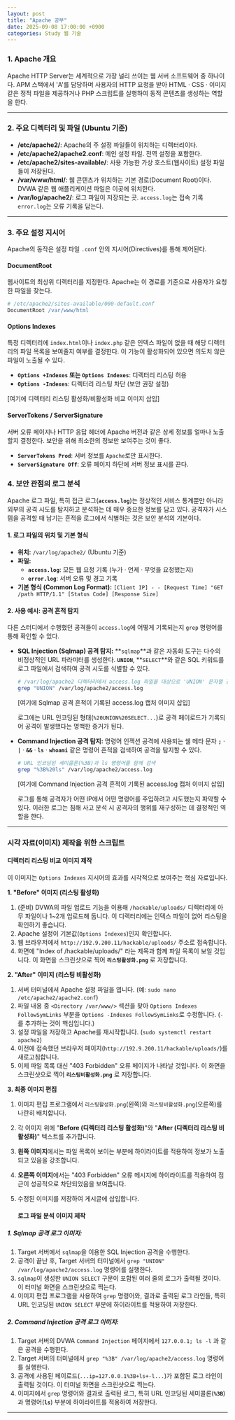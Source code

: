```yaml
---
layout: post
title: "Apache 공부"
date: 2025-09-08 17:00:00 +0900
categories: Study 웹 기술
---
```


### 1. Apache 개요

Apache HTTP Server는 세계적으로 가장 널리 쓰이는 웹 서버 소프트웨어 중 하나이다. APM 스택에서 'A'를 담당하며 사용자의 HTTP 요청을 받아 HTML · CSS · 이미지 같은 정적 파일을 제공하거나 PHP 스크립트를 실행하여 동적 콘텐츠를 생성하는 역할을 한다.

---

### 2. 주요 디렉터리 및 파일 (Ubuntu 기준)

*   **/etc/apache2/**: Apache의 주 설정 파일들이 위치하는 디렉터리이다.
*   **/etc/apache2/apache2.conf**: 메인 설정 파일. 전역 설정을 포함한다.
*   **/etc/apache2/sites-available/**: 사용 가능한 가상 호스트(웹사이트) 설정 파일들이 저장된다.
*   **/var/www/html/**: 웹 콘텐츠가 위치하는 기본 경로(Document Root)이다. DVWA 같은 웹 애플리케이션 파일은 이곳에 위치한다.
*   **/var/log/apache2/**: 로그 파일이 저장되는 곳. `access.log`는 접속 기록 `error.log`는 오류 기록을 담는다.

---

### 3. 주요 설정 지시어

Apache의 동작은 설정 파일 `.conf` 안의 지시어(Directives)를 통해 제어된다.

#### **DocumentRoot**
웹사이트의 최상위 디렉터리를 지정한다. Apache는 이 경로를 기준으로 사용자가 요청한 파일을 찾는다.
```apache
# /etc/apache2/sites-available/000-default.conf
DocumentRoot /var/www/html
```

#### **Options Indexes**
특정 디렉터리에 `index.html`이나 `index.php` 같은 인덱스 파일이 없을 때 해당 디렉터리의 파일 목록을 보여줄지 여부를 결정한다. 이 기능이 활성화되어 있으면 의도치 않은 파일이 노출될 수 있다.

*   **`Options +Indexes` 또는 `Options Indexes`**: 디렉터리 리스팅 허용
*   **`Options -Indexes`**: 디렉터리 리스팅 차단 (보안 권장 설정)

[여기에 디렉터리 리스팅 활성화/비활성화 비교 이미지 삽입]

#### **ServerTokens / ServerSignature**
서버 오류 페이지나 HTTP 응답 헤더에 Apache 버전과 같은 상세 정보를 얼마나 노출할지 결정한다. 보안을 위해 최소한의 정보만 보여주는 것이 좋다.

*   **`ServerTokens Prod`**: 서버 정보를 `Apache`로만 표시한다.
*   **`ServerSignature Off`**: 오류 페이지 하단에 서버 정보 표시를 끈다.

### 4. 보안 관점의 로그 분석

Apache 로그 파일, 특히 접근 로그(**`access.log`**)는 정상적인 서비스 통계뿐만 아니라 외부의 공격 시도를 탐지하고 분석하는 데 매우 중요한 정보를 담고 있다. 공격자가 시스템을 공격할 때 남기는 흔적을 로그에서 식별하는 것은 보안 분석의 기본이다.

#### **1. 로그 파일의 위치 및 기본 형식**
*   **위치:** `/var/log/apache2/` (Ubuntu 기준)
*   **파일:**
    *   **`access.log`**: 모든 웹 요청 기록 (누가 · 언제 · 무엇을 요청했는지)
    *   **`error.log`**: 서버 오류 및 경고 기록
*   **기본 형식 (Common Log Format):**
    `[Client IP] - - [Request Time] "GET /path HTTP/1.1" [Status Code] [Response Size]`

#### **2. 사용 예시: 공격 흔적 탐지**
다른 스터디에서 수행했던 공격들이 `access.log`에 어떻게 기록되는지 `grep` 명령어를 통해 확인할 수 있다.

*   **SQL Injection (Sqlmap) 공격 탐지:**
    **`sqlmap`**과 같은 자동화 도구는 다수의 비정상적인 URL 파라미터를 생성한다. **`UNION`**, **`SELECT`**와 같은 SQL 키워드를 로그 파일에서 검색하여 공격 시도를 식별할 수 있다.
    ```bash
    # /var/log/apache2 디렉터리에서 access.log 파일을 대상으로 'UNION' 문자열 검색
    grep "UNION" /var/log/apache2/access.log
    ```
    [여기에 Sqlmap 공격 흔적이 기록된 access.log 캡처 이미지 삽입]

    로그에는 URL 인코딩된 형태(`%20UNION%20SELECT...`)로 공격 페이로드가 기록되어 공격이 발생했다는 명백한 증거가 된다.

*   **Command Injection 공격 탐지:**
    명령어 인젝션 공격에 사용되는 쉘 메타 문자 **`;`** · **`|`** · **`&&`** · **`ls`** · **`whoami`** 같은 명령어 흔적을 검색하여 공격을 탐지할 수 있다.
    ```bash
    # URL 인코딩된 세미콜론(%3B)과 ls 명령어를 함께 검색
    grep "%3B%20ls" /var/log/apache2/access.log
    ```
    [여기에 Command Injection 공격 흔적이 기록된 access.log 캡처 이미지 삽입]

    로그를 통해 공격자가 어떤 IP에서 어떤 명령어를 주입하려고 시도했는지 파악할 수 있다. 이러한 로그는 침해 사고 분석 시 공격자의 행위를 재구성하는 데 결정적인 역할을 한다.

<hr class="short-rule">





### 시각 자료(이미지) 제작을 위한 스크립트

#### **디렉터리 리스팅 비교 이미지 제작**

이 이미지는 `Options Indexes` 지시어의 효과를 시각적으로 보여주는 핵심 자료입니다.

**1. "Before" 이미지 (리스팅 활성화)**

1.  (준비) DVWA의 파일 업로드 기능을 이용해 `/hackable/uploads/` 디렉터리에 아무 파일이나 1~2개 업로드해 둡니다. 이 디렉터리에는 인덱스 파일이 없어 리스팅을 확인하기 좋습니다.
2.  Apache 설정이 기본값(`Options Indexes`)인지 확인합니다.
3.  웹 브라우저에서 `http://192.9.200.11/hackable/uploads/` 주소로 접속합니다.
4.  화면에 "Index of /hackable/uploads/" 라는 제목과 함께 파일 목록이 보일 것입니다. 이 화면을 스크린샷으로 찍어 **`리스팅활성화.png`** 로 저장합니다.

**2. "After" 이미지 (리스팅 비활성화)**

1.  서버 터미널에서 Apache 설정 파일을 엽니다. (예: `sudo nano /etc/apache2/apache2.conf`)
2.  파일 내용 중 `<Directory /var/www/>` 섹션을 찾아 `Options Indexes FollowSymLinks` 부분을 `Options -Indexes FollowSymLinks`로 수정합니다. (`-`를 추가하는 것이 핵심입니다.)
3.  설정 파일을 저장하고 Apache를 재시작합니다. (`sudo systemctl restart apache2`)
4.  이전에 접속했던 브라우저 페이지(`http://192.9.200.11/hackable/uploads/`)를 새로고침합니다.
5.  이제 파일 목록 대신 "403 Forbidden" 오류 페이지가 나타날 것입니다. 이 화면을 스크린샷으로 찍어 **`리스팅비활성화.png`** 로 저장합니다.

**3. 최종 이미지 편집**

1.  이미지 편집 프로그램에서 `리스팅활성화.png`(왼쪽)와 `리스팅비활성화.png`(오른쪽)를 나란히 배치합니다.
2.  각 이미지 위에 "**Before (디렉터리 리스팅 활성화)**"와 "**After (디렉터리 리스팅 비활성화)**" 텍스트를 추가합니다.
3.  **왼쪽 이미지**에서는 파일 목록이 보이는 부분에 하이라이트를 적용하여 정보가 노출되고 있음을 강조합니다.
4.  **오른쪽 이미지**에서는 "403 Forbidden" 오류 메시지에 하이라이트를 적용하여 접근이 성공적으로 차단되었음을 보여줍니다.
5.  수정된 이미지를 저장하여 게시글에 삽입합니다.

    #### **로그 파일 분석 이미지 제작**

##### **1. Sqlmap 공격 로그 이미지:**
1.  Target 서버에서 `sqlmap`을 이용한 SQL Injection 공격을 수행한다.
2.  공격이 끝난 후, Target 서버의 터미널에서 `grep "UNION" /var/log/apache2/access.log` 명령어를 실행한다.
3.  `sqlmap`이 생성한 `UNION SELECT` 구문이 포함된 여러 줄의 로그가 출력될 것이다. 이 터미널 화면을 스크린샷으로 찍는다.
4.  이미지 편집 프로그램을 사용하여 `grep` 명령어와, 결과로 출력된 로그 라인들, 특히 URL 인코딩된 `UNION SELECT` 부분에 하이라이트를 적용하여 저장한다.

##### **2. Command Injection 공격 로그 이미지:**
1.  Target 서버의 DVWA `Command Injection` 페이지에서 `127.0.0.1; ls -l` 과 같은 공격을 수행한다.
2.  Target 서버의 터미널에서 `grep "%3B" /var/log/apache2/access.log` 명령어를 실행한다.
3.  공격에 사용된 페이로드(`...ip=127.0.0.1%3B+ls+-l...`)가 포함된 로그 라인이 출력될 것이다. 이 터미널 화면을 스크린샷으로 찍는다.
4.  이미지에서 `grep` 명령어와 결과로 출력된 로그, 특히 URL 인코딩된 세미콜론(**`%3B`**)과 명령어(**`ls`**) 부분에 하이라이트를 적용하여 저장한다.

---
